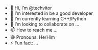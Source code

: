 - 👋 Hi, I’m @techvitor
- 👀 I’m interested in be a good developer 
- 🌱 I’m currently learning C++/Python
- 💞️ I’m looking to collaborate on ...
- 📫 How to reach me ...
- 😄 Pronouns: He/Him
- ⚡ Fun fact: ...

<!---
techvitor/techvitor is a ✨ special ✨ repository because its `README.md` (this file) appears on your GitHub profile.
You can click the Preview link to take a look at your changes.
--->
